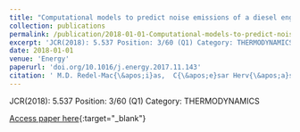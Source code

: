 ```yaml
---
title: "Computational models to predict noise emissions of a diesel engine fueled with saturated and monounsaturated fatty acid methyl esters"
collection: publications
permalink: /publication/2018-01-01-Computational-models-to-predict-noise-emissions-of-a-diesel-engine-fueled-with-saturated-and-monounsaturated-fatty-acid-methyl-esters
excerpt: 'JCR(2018): 5.537 Position: 3/60 (Q1) Category: THERMODYNAMICS'
date: 2018-01-01
venue: 'Energy'
paperurl: 'doi.org/10.1016/j.energy.2017.11.143'
citation: ' M.D. Redel-Mac{\&apos;i}as,  C{\&apos;e}sar Herv{\&apos;a}s-Mart{\&apos;i}nez,  Pedro Guti{\&apos;e}rrez,  S. Pinzi,  A.J. Cubero-Atienza,  M.P. Dorado, &quot;Computational models to predict noise emissions of a diesel engine fueled with saturated and monounsaturated fatty acid methyl esters.&quot; Energy, 2018.'
---
```

JCR(2018): 5.537 Position: 3/60 (Q1) Category: THERMODYNAMICS

[Access paper here](doi.org/10.1016/j.energy.2017.11.143){:target="_blank"}
